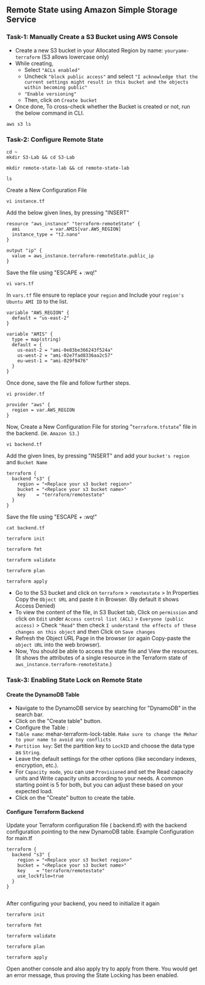 ## Remote State using Amazon Simple Storage Service 

### Task-1: Manually Create a S3 Bucket using AWS Console 

* Create a new S3 bucket in your Allocated Region by name: `youryame-terraform` (S3 allows lowercase only)
* While creating,
    - Select `"ACLs enabled"`
    - Uncheck `"block public access"` and select `"I acknowledge that the current settings might result in this bucket and the objects within becoming public"`
    - `"Enable versioning"`
    - Then, click on `Create bucket`
* Once done, To cross-check whether the Bucket is created or not, run the below command in CLI.
```
aws s3 ls 
```
### Task-2: Configure Remote State
```
cd ~
mkdir S3-Lab && cd S3-Lab
```
```
mkdir remote-state-lab && cd remote-state-lab
```
```
ls
```
Create a New Configuration File 
```
vi instance.tf
```
Add the below given lines, by pressing "INSERT"  
```
resource "aws_instance" "terraform-remoteState" {
  ami           = var.AMIS[var.AWS_REGION]
  instance_type = "t2.nano"
}

output "ip" {
  value = aws_instance.terraform-remoteState.public_ip
}
```
Save the file using "ESCAPE + :wq!"
```
vi vars.tf
```
In `vars.tf` file ensure to replace your `region` and Include your `region's Ubuntu AMI ID` to the list.
```
variable "AWS_REGION" {
  default = "us-east-2"
}

variable "AMIS" {
  type = map(string)
  default = {
    us-east-2 = "ami-0e83be366243f524a"
    us-west-2 = "ami-02e7fad8336aa2c57"
    eu-west-1 = "ami-029f9476"
  }
}
```
Once done, save the file and follow further steps.
```
vi provider.tf
```
```
provider "aws" {
  region = var.AWS_REGION
}
```
Now, Create a New Configuration File for storing "`terraform.tfstate`" file in the backend. (ie. `Amazon S3.`)

```
vi backend.tf
```
Add the given lines, by pressing "INSERT" and add your `bucket's region` and `Bucket Name`
```
terraform {
  backend "s3" {
    region = "<Replace your s3 bucket region>"
    bucket = "<Replace your s3 bucket name>"
    key    = "terraform/remotestate"
  }
}
```
Save the file using "ESCAPE + :wq!"
```
cat backend.tf
```
```
terraform init
```
```
terraform fmt
```
```
terraform validate
```
```
terraform plan
```
```
terraform apply
```
* Go to the S3 bucket and click on `terraform` > `remotestate` > In Properties Copy the `Object URL` and paste it in Browser.
  (By default it shows Access Denied)
* To view the content of the file, in S3 Bucket tab, Click on `permission` and click on `Edit` under `Access control list (ACL)` > `Everyone (public access)` > Check `"Read"` then check `I understand the effects of these changes on this object` and then Click on `Save changes`
* Refresh the Object URL Page in the browser (or again Copy-paste the `object URL` into the web browser).
* Now, You should be able to access the state file and View the resources.
  (It shows the attributes of a single resource in the Terraform state of `aws_instance.terraform-remoteState`.)


### Task-3: Enabling State Lock on Remote State
#### Create the DynamoDB Table
* Navigate to the DynamoDB service by searching for "DynamoDB" in the search bar.
* Click on the "Create table" button.
* Configure the Table :
* `Table name`: mehar-terraform-lock-table. `Make sure to change the Mehar to your name to avoid any conflicts`
* `Partition key`: Set the partition key to `LockID` and choose the data type as `String`.
* Leave the default settings for the other options (like secondary indexes, encryption, etc.).
* For `Capacity mode`, you can use `Provisioned` and set the Read capacity units and Write capacity units according to your needs. A common starting point is 5 for both, but you can adjust these based on your expected load.
* Click on the "Create" button to create the table.

#### Configure Terraform Backend

Update your Terraform configuration file ( backend.tf) with the backend configuration pointing to the new DynamoDB table.
Example Configuration for main.tf
```
terraform {
  backend "s3" {
    region = "<Replace your s3 bucket region>"
    bucket = "<Replace your s3 bucket name>"
    key    = "terraform/remotestate"
    use_lockfile=true
  }
}


```
After configuring your backend, you need to initialize it again
```
terraform init
```
```
terraform fmt
```
```
terraform validate
```
```
terraform plan
```
```
terraform apply
```
Open another console and also apply try to apply from there. You would get an error message, thus proving the State Locking has been enabled.

